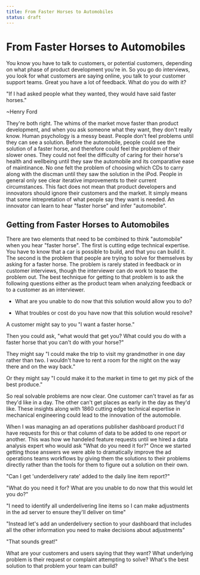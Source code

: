 ```yaml
---
title: From Faster Horses to Automobiles
status: draft
---
```


# From Faster Horses to Automobiles

You know you have to talk to customers, or potential customers,
depending on what phase of product development you're in. So you go do
interviews, you look for what customers are saying online, you talk to
your customer support teams. Great you have a lot of feedback. What do
you do with it?

"If I had asked people what they wanted, they would have said faster
horses."

~Henry Ford

They're both right. The whims of the market move faster than product
development, and when you ask someone what they want, they don't
really know. Human psychology is a messy beast. People don't feel
problems until they can see a solution. Before the automobile, people
could see the solution of a faster horse, and therefore could feel the
problem of their slower ones. They could not feel the difficulty of
caring for their horse's health and wellbeing until they saw the
automobile and its comparative ease of maintinance. No one felt the
problem of choosing which CDs to carry along with the discman until
they saw the solution in the iPod. People in general only see clear
iterative improvements to their current circumstances. This fact does
not mean that product developers and innovators should ignore their
customers and the market. It simply means that some intrepretation of
what people say they want is needed. An innovator can learn to hear
"faster horse" and infer "automobile".

## Getting from Faster Horses to Automobiles

There are two elements that need to be combined to think "automobile"
when you hear "faster horse". The first is cutting edge technical
expertise. You have to know that a car is possible to build, and that
you can build it. The second is the problem that people are trying to
solve for themselves by asking for a faster horse. The problem is
rarely stated in feedback or in customer interviews, though the
interviewer can do work to tease the problem out. The best technique
for getting to that problem is to ask the following questions either as
the product team when analyzing feedback or to a customer as an
interviewer.

* What are you unable to do now that this solution would allow you to
  do?

* What troubles or cost do you have now that this solution would
  resolve?

A customer might say to you "I want a faster horse."

Then you could ask, "what would that get you? What could you do with a
faster horse that you can't do with your horse?"

They might say "I could make the trip to visit my grandmother in one
day rather than two. I wouldn't have to rent a room for the night on
the way there and on the way back."

Or they might say "I could make it to the market in time to get my
pick of the best produce."

So real solvable problems are now clear. One customer can't travel as
far as they'd like in a day. The other can't get places as early in
the day as they'd like. These insights along with 1860 cutting edge
technical expertise in mechanical engineering could lead to the
innovation of the automobile.

When I was managing an ad operations publisher dashboard product I'd
have requests for this or that column of data to be added to one
report or another. This was how we handeled feature requests until we
hired a data analysis expert who would ask "What do you need it for?"
Once we started getting those answers we were able to dramatically
improve the ad operations teams workflows by giving them the solutions
to their problems directly rather than the tools for them to figure
out a solution on their own.

"Can I get 'underdelivery rate' added to the daily line item
report?"

"What do you need it for? What are you unable to do now that this
would let you do?"

"I need to identify all underdelivering line items so I can make
adjustments in the ad server to ensure they'll deliver on time"

"Instead let's add an underdelivery section to your dashboard that
includes all the other information you need to make decisions about
adjustments"

"That sounds great!"

What are your customers and users saying that they want? What
underlying problem is their request or complaint attempting to solve?
What's the best solution to that problem your team can build?